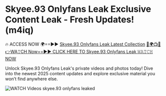 # Skyee.93 Onlyfans Leak Exclusive Content Leak - Fresh Updates! (m4iq)

🔥 ACCESS NOW 🌍==►► <a href="https://tinyurl.com/3fjeunct" rel="nofollow">Skyee.93 Onlyfans Leak Latest Collection</a></h3>
[🔴🌍📺📱👉WA𝚃CH Now==►► CLICK HERE TO Skyee.93 Onlyfans Leak 𝚆𝙰𝚃𝙲𝙷 NOW](https://tinyurl.com/3fjeunct)

Unlock Skyee.93 Onlyfans Leak's private videos and photos today! Dive into the newest 2025 content updates and explore exclusive material you won’t find anywhere else.


<a href="https://tinyurl.com/3fjeunct" rel="nofollow" data-target="animated-image.originalLink"><img src="https://camo.githubusercontent.com/8a4f000d20f83aca3bf7ec5f350d767afa0574a8a352519fd8cfa583a6f93a33/68747470733a2f2f692e696d6775722e636f6d2f644a486b345a712e676966" alt="WATCH Videos" data-canonical-src="https://i.imgur.com/dJHk4Zq.gif" style="max-width: 100%; display: inline-block;" data-target="animated-image.originalImage"></a>
skyee.93 onlyfans leaked